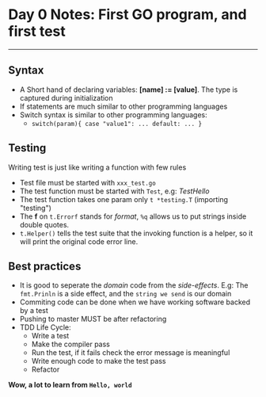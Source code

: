 # Day 0 Notes: First GO program, and first test
<hr />

## Syntax

- A Short hand of declaring variables: **[name] := [value]**. The type is captured during initialization
- If statements are much similar to other programming languages
- Switch syntax is similar to other programming languages:
  - `switch(param){
     case "value1":
        ...
     default:
        ...
    }`

## Testing

Writing test is just like writing a function with few rules
- Test file must be started with `xxx_test.go`
- The test function must be started with `Test`, e.g: *TestHello*
- The test function takes one param only `t *testing.T` (importing "testing")
- The **f** on `t.Errorf` stands for *format*, `%q` allows us to put strings inside double quotes.
- `t.Helper()` tells the test suite that the invoking function is a helper, so it will print the original code error line.


## Best practices
- It is good to seperate the *domain* code from the *side-effects*. E.g: The `fmt.Prinln` is a side effect, and the `string we send` is our domain
- Commiting code can be done when we have working software backed by a test
- Pushing to master MUST be after refactoring
- TDD Life Cycle:
  - Write a test
  - Make the compiler pass
  - Run the test, if it fails check the error message is meaningful
  - Write enough code to make the test pass
  - Refactor

**Wow, a lot to learn from `Hello, world`**